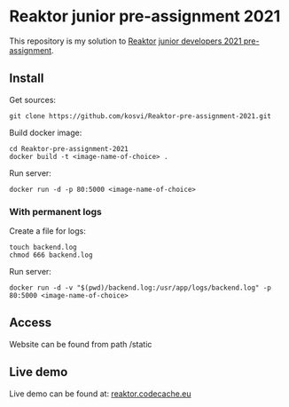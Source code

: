 # Reaktor junior pre-assignment 2021

This repository is my solution to [Reaktor](https://www.reaktor.com) [junior developers 2021 pre-assignment](https://www.reaktor.com/junior-dev-assignment/). 

## Install

Get sources:

```
git clone https://github.com/kosvi/Reaktor-pre-assignment-2021.git
```

Build docker image:

```
cd Reaktor-pre-assignment-2021
docker build -t <image-name-of-choice> .
```

Run server: 

```
docker run -d -p 80:5000 <image-name-of-choice>
```

### With permanent logs

Create a file for logs:

```
touch backend.log
chmod 666 backend.log
```

Run server: 

```
docker run -d -v "$(pwd)/backend.log:/usr/app/logs/backend.log" -p 80:5000 <image-name-of-choice>
```

## Access

Website can be found from path /static

## Live demo

Live demo can be found at: [reaktor.codecache.eu](https://reaktor.codecache.eu/static)

